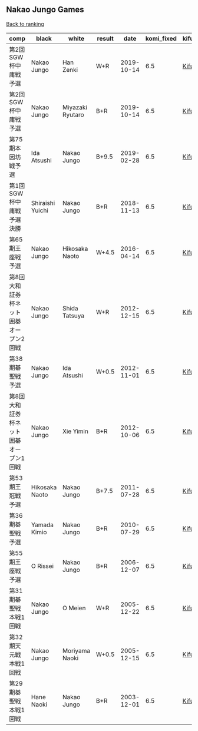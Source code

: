 ## Nakao Jungo Games

[Back to ranking](index.md)




| **comp** | **black** | **white** | **result** | **date** | **komi_fixed** | **kifu** | 
| --- | --- | --- | --- | --- | --- | --- |
| 第2回SGW杯中庸戦予選 | Nakao Jungo | Han Zenki | W+R | 2019-10-14 | 6.5 | [Kifu](https://kifudepot.net/kifucontents.php?id=AJxUZqvB40CxdXfUyOVGFA%3D%3D) | 
| 第2回SGW杯中庸戦予選 | Nakao Jungo | Miyazaki Ryutaro | B+R | 2019-10-14 | 6.5 | [Kifu](https://kifudepot.net/kifucontents.php?id=sf0CShU%2Fp%2BttlMD2J%2Ffk3A%3D%3D) | 
| 第75期本因坊戦予選 | Ida Atsushi | Nakao Jungo | B+9.5 | 2019-02-28 | 6.5 | [Kifu](https://kifudepot.net/kifucontents.php?id=npLHpu3hSf03kfbadtBaag%3D%3D) | 
| 第1回SGW杯中庸戦予選決勝 | Shiraishi Yuichi | Nakao Jungo | B+R | 2018-11-13 | 6.5 | [Kifu](https://kifudepot.net/kifucontents.php?id=XIG6vkg9nItsAHPHFx5BdA%3D%3D) | 
| 第65期王座戦予選 | Nakao Jungo | Hikosaka Naoto | W+4.5 | 2016-04-14 | 6.5 | [Kifu](https://kifudepot.net/kifucontents.php?id=9cynac%2BJDfQsCE84kGIgFA%3D%3D) | 
| 第8回大和証券杯ネット囲碁オープン2回戦 | Nakao Jungo | Shida Tatsuya | W+R | 2012-12-15 | 6.5 | [Kifu](https://kifudepot.net/kifucontents.php?id=spTlG295rL2M5FA1AW%2Fwgg%3D%3D) | 
| 第38期碁聖戦予選 | Nakao Jungo | Ida Atsushi | W+0.5 | 2012-11-01 | 6.5 | [Kifu](https://kifudepot.net/kifucontents.php?id=KOQsq1YyJOqFNe22r8UHcA%3D%3D) | 
| 第8回大和証券杯ネット囲碁オープン1回戦 | Nakao Jungo | Xie Yimin | B+R | 2012-10-06 | 6.5 | [Kifu](https://kifudepot.net/kifucontents.php?id=0hirnO5zhf0QFNZdO3VTlw%3D%3D) | 
| 第53期王冠戦予選 | Hikosaka Naoto | Nakao Jungo | B+7.5 | 2011-07-28 | 6.5 | [Kifu](https://kifudepot.net/kifucontents.php?id=Zac%2BzscDN%2BHavIdSDKoW2g%3D%3D) | 
| 第36期碁聖戦予選 | Yamada Kimio | Nakao Jungo | B+R | 2010-07-29 | 6.5 | [Kifu](https://kifudepot.net/kifucontents.php?id=B57jkzjvwfVWPMQsplZtLw%3D%3D) | 
| 第55期王座戦予選 | O Rissei | Nakao Jungo | B+R | 2006-12-07 | 6.5 | [Kifu](https://kifudepot.net/kifucontents.php?id=SMbihrewCdQYkXUy1T%2B9zw%3D%3D) | 
| 第31期碁聖戦本戦1回戦 | Nakao Jungo | O Meien | W+R | 2005-12-22 | 6.5 | [Kifu](https://kifudepot.net/kifucontents.php?id=0LX73Xc99Qm2a14Ty4GBVg%3D%3D) | 
| 第32期天元戦本戦1回戦 | Nakao Jungo | Moriyama Naoki | W+0.5 | 2005-12-15 | 6.5 | [Kifu](https://kifudepot.net/kifucontents.php?id=qxBx73vBumkPRwAv5umIBQ%3D%3D) | 
| 第29期碁聖戦本戦1回戦 | Hane Naoki | Nakao Jungo | B+R | 2003-12-01 | 6.5 | [Kifu](https://kifudepot.net/kifucontents.php?id=oOwYqIvp%2BT4OpvSKRPCqUg%3D%3D) |





